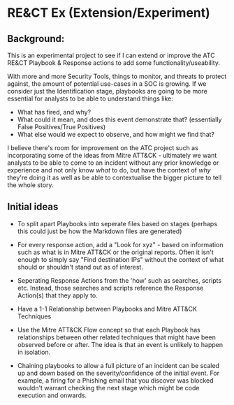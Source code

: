 # RE&CT Ex (Extension/Experiment)

## Background:

This is an experimental project to see if I can extend or improve the ATC RE&CT Playbook & Response actions to add some functionality/useability.


With more and more Security Tools, things to monitor, and threats to protect against, the amount of potential use-cases in a SOC is growing.
If we consider just the Identification stage, playbooks are going to be more essential for analysts to be able to understand things like:

- What has fired, and why? 
- What could it mean, and does this event demonstrate that? (essentially False Positives/True Positives)
- What else would we expect to observe, and how might we find that?

I believe there's room for improvement on the ATC project such as incorporating some of the ideas from Mitre ATT&CK - ultimately we want analysts to be able to come to an incident without any prior knowledge or experience and not only know *what* to do, but have the context of *why* they're doing it as well as be able to contextualise the bigger picture to tell the whole story.


## Initial ideas


- To split apart Playbooks into seperate files based on stages (perhaps this could just be how the Markdown files are generated)

- For every response action, add a "Look for xyz" - based on information such as what is in Mitre ATT&CK or the original reports. Often it isn't enough to simply 
say "Find destination IPs" without the context of what should or shouldn't stand out as of interest.

- Seperating Response Actions from the 'how' such as searches, scripts etc. Instead, those searches and scripts reference the Response Action(s) that they apply to.

- Have a 1-1 Relationship between Playbooks and Mitre ATT&CK Techniques

- Use the Mitre ATT&CK Flow concept so that each Playbook has relationships between other related techniques that might have been observed before or after. The idea 
is that an event is unlikely to happen in isolation. 

- Chaining playbooks to allow a full picture of an incident can be scaled up and down based on the severity/confidence of the initial event. 
For example, a firing for a Phishing email that you discover was blocked wouldn't warrant checking the next stage which might be code execution and onwards.

